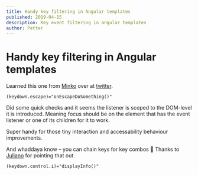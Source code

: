 ```yaml
---
title: Handy key filtering in Angular templates
published: 2019-04-15
description: Key event filtering in angular templates
author: Petter
---
```

# Handy key filtering in Angular templates

Learned this one from [Minko](https://github.com/mgechev) over at [twitter](https://twitter.com/mgechev/status/1097369234047348736).



```
(keydown.escape)="onEscapeDoSomething()"
```

Did some quick checks and it seems the listener is scoped to the DOM-level it is introduced. Meaning focus should be on the element that has the event listener or one of its children for it to work.

Super handy for those tiny interaction and accessability behaviour improvements.


And whaddaya know – you can chain keys for key combos 🤗 Thanks to [Juliano](https://twitter.com/julianopavel) for pointing that out.
```
(keydown.control.i)="displayInfo()"
```
